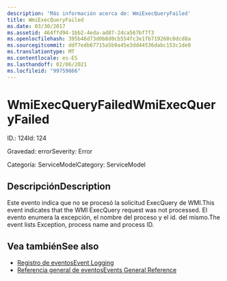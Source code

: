 ```yaml
---
description: 'Más información acerca de: WmiExecQueryFailed'
title: WmiExecQueryFailed
ms.date: 03/30/2017
ms.assetid: 464ffd94-1bb2-4eda-ad87-24ca567bf7f3
ms.openlocfilehash: 395b46d73d0b8d0cb554fc3e1fb719260c0dcd8a
ms.sourcegitcommit: ddf7edb67715a5b9a45e3dd44536dabc153c1de0
ms.translationtype: MT
ms.contentlocale: es-ES
ms.lasthandoff: 02/06/2021
ms.locfileid: "99759866"
---
```

# <a name="wmiexecqueryfailed"></a><span data-ttu-id="141fd-103">WmiExecQueryFailed</span><span class="sxs-lookup"><span data-stu-id="141fd-103">WmiExecQueryFailed</span></span>

<span data-ttu-id="141fd-104">ID.: 124</span><span class="sxs-lookup"><span data-stu-id="141fd-104">Id: 124</span></span>  
  
 <span data-ttu-id="141fd-105">Gravedad: error</span><span class="sxs-lookup"><span data-stu-id="141fd-105">Severity: Error</span></span>  
  
 <span data-ttu-id="141fd-106">Categoría: ServiceModel</span><span class="sxs-lookup"><span data-stu-id="141fd-106">Category: ServiceModel</span></span>  
  
## <a name="description"></a><span data-ttu-id="141fd-107">Descripción</span><span class="sxs-lookup"><span data-stu-id="141fd-107">Description</span></span>  

 <span data-ttu-id="141fd-108">Este evento indica que no se procesó la solicitud ExecQuery de WMI.</span><span class="sxs-lookup"><span data-stu-id="141fd-108">This event indicates that the WMI ExecQuery request was not processed.</span></span> <span data-ttu-id="141fd-109">El evento enumera la excepción, el nombre del proceso y el id. del mismo.</span><span class="sxs-lookup"><span data-stu-id="141fd-109">The event lists Exception, process name and process ID.</span></span>  
  
## <a name="see-also"></a><span data-ttu-id="141fd-110">Vea también</span><span class="sxs-lookup"><span data-stu-id="141fd-110">See also</span></span>

- [<span data-ttu-id="141fd-111">Registro de eventos</span><span class="sxs-lookup"><span data-stu-id="141fd-111">Event Logging</span></span>](index.md)
- [<span data-ttu-id="141fd-112">Referencia general de eventos</span><span class="sxs-lookup"><span data-stu-id="141fd-112">Events General Reference</span></span>](events-general-reference.md)
